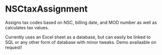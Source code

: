 # NSCtaxAssignment
Assigns tax codes based on NSC, billing date, and MOD number as well as calculates tax values.


Currently uses an Excel sheet as a database, but can easily be linked to SQL or any other form of database with minor tweaks. 
Demo availaable on request!

